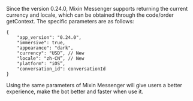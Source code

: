 

Since the version 0.24.0, Mixin Messenger supports returning the current currency and locale, which can be obtained through the code/order getContext. The specific parameters are as follows: 
```
{                 
    "app_version": "0.24.0",
    "immersive": true,
    "appearance": "dark",
    "currency": "USD”, // New
    "locale": "zh-CN”, // New
    "platform": "iOS”, 
    "conversation_id": conversationId 
}
```
Using the same parameters of Mixin Messenger will give users a better experience, make the bot better and faster when use it.